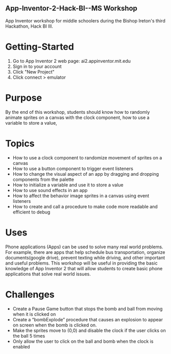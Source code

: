 ## App-Inventor-2-Hack-BI--MS Workshop
App Inventor workshop for middle schoolers during the Bishop Ireton's third Hackathon, Hack BI III.
# Getting-Started
1. Go to App Inventor 2 web page: ai2.appinventor.mit.edu
2. Sign in to your account
3. Click "New Project"
4. Click connect > emulator
# Purpose
By the end of this workshop, students should know how to randomly animate sprites on a canvas with the clock component, how to use a variable to store a value, 
# Topics
- How to use a clock component to randomize movement of sprites on a canvas
- How to use a button component to trigger event listeners
- How to change the visual aspect of an app by dragging and dropping components from the palette
- How to initialize a variable and use it to store a value
- How to use sound effects in an app
- How to affect the behavior image sprites in a canvas using event listeners
- How to create and call a procedure to make code more readable and efficient to debug
# Uses
Phone applications (Apps) can be used to solve many real world problems. For example, there are apps that help schedule bus transportation, organize documents(google drive), prevent texting while driving, and other important and useful problems. This workshop will be useful in providing the basic knowledge of App Inventor 2 that will allow students to create basic phone applications that solve real world issues.
# Challenges
- Create a Pause Game button that stops the bomb and ball from moving when it is clicked on
- Create a “bombExplode” procedure that causes an explosion to appear on screen when the bomb is clicked on.
- Make the sprites move to (0,0) and disable the clock if the user clicks on the ball 5 times
- Only allow the user to click on the ball and bomb when the clock is enabled

